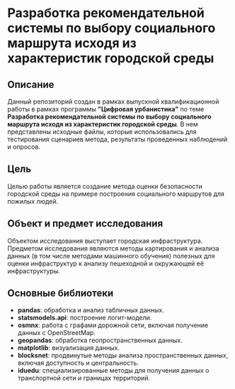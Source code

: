 # Разработка рекомендательной системы по выбору социального маршрута исходя из характеристик городской среды

## Описание
Данный репозиторий создан в рамках выпускной квалификационной работы в рамках программы **"Цифровая урбанистика"** по теме **Разработка рекомендательной системы по выбору социального маршрута исходя из характеристик городской среды**. 
В нем представлены исходные файлы, которые использовались для тестирования сценариев метода, результаты проведенных наблюдений и опросов.

## Цель
Целью работы является создание метода оценки безопасности городской среды на примере построения социального маршрутов для пожилых людей.

## Объект и предмет исследования
Объектом исследования выступает городская инфраструктура. Предметом исследования являются методы картирования и анализа данных (в том числе методами машинного обучения) полезных для оценки инфраструктур к анализу пешеходной и окружающей её инфраструктуры. 

## Основные библиотеки
- **pandas**: обработка и анализ табличных данных.
- **statsmodels.api**: построение логит-модели.
- **osmnx**: работа с графами дорожной сети, включая получение данных с OpenStreetMap.
- **geopandas**: обработка геопространственных данных.
- **matplotlib**: визуализация данных.
- **blocksnet**: продвинутые методы анализа пространственных данных, включая доступность и центральность.
- **iduedu**: специализированные методы для получения данных о транспортной сети и границах территорий.
